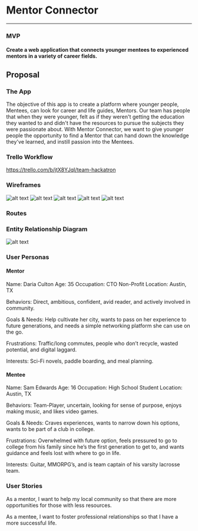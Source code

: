 # Mentor Connector
***
### MVP

#### Create a web application that connects younger mentees to experienced mentors in a variety of career fields.

## Proposal

### The App

The objective of this app is to create a platform where younger people, Mentees, can look for career and life guides, Mentors. Our team has people that when they were younger, felt as if they weren't getting the education they wanted to and didn't have the resources to pursue the subjects they were passionate about. With Mentor Connector, we want to give younger people the opportunity to find a Mentor that can hand down the knowledge they've learned, and instill passion into the Mentees.

### Trello Workflow

https://trello.com/b/jtX8YJqI/team-hackatron
### Wireframes

![alt text](https://i.imgur.com/2uQByHZ.jpg)
![alt text](https://i.imgur.com/wHClsF0.jpg)
![alt text](https://i.imgur.com/6zlsVXV.jpg)
![alt text](https://i.imgur.com/Cg2u5tc.jpg)
![alt text](https://i.imgur.com/hM4FNvb.jpg)

### Routes

### Entity Relationship Diagram

![alt text](https://i.imgur.com/ZoVQnol.png)


### User Personas

#### Mentor

Name: Daria Culton
Age: 35
Occupation: CTO Non-Profit
Location: Austin, TX

Behaviors: Direct, ambitious, confident, avid reader, and actively involved in community.

Goals & Needs: Help cultivate her city, wants to pass on her experience to future generations, and needs a simple networking platform she can use on the go.

Frustrations: Traffic/long commutes, people who don’t recycle, wasted potential, and digital laggard.

Interests: Sci-Fi novels, paddle boarding, and meal planning.

#### Mentee

Name: Sam Edwards
Age: 16
Occupation: High School Student
Location: Austin, TX

Behaviors: Team-Player, uncertain, looking for sense of purpose, enjoys making music, and likes video games.

Goals & Needs: Craves experiences, wants to narrow down his options, wants to be part of a club in college.

Frustrations: Overwhelmed with future option, feels pressured to go to college from his family since he’s the first generation to get to, and wants guidance and feels lost with where to go in life.

Interests: Guitar, MMORPG’s, and is team captain of his varsity lacrosse team.

### User Stories

As a mentor, I want to help my local community so that there are more opportunities for those with less resources.

As a mentee, I want to foster professional relationships so that I have a more successful life.
